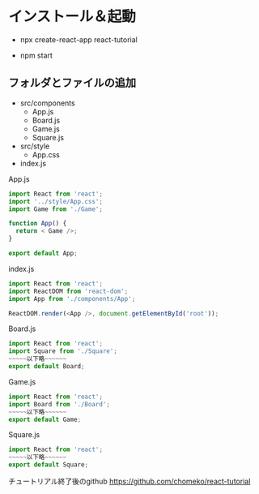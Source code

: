 # インストール＆起動
- npx create-react-app react-tutorial

- npm start

## フォルダとファイルの追加
- src/components
  - App.js
  - Board.js
  - Game.js
  - Square.js
- src/style
  - App.css
- index.js

App.js
```js
import React from 'react';
import '../style/App.css';
import Game from './Game';

function App() {
  return < Game />;
}

export default App;
```

index.js
```js
import React from 'react';
import ReactDOM from 'react-dom';
import App from './components/App';

ReactDOM.render(<App />, document.getElementById('root'));
```

Board.js
```js
import React from 'react';
import Square from './Square';
~~~~~以下略~~~~~~
export default Board;
```
Game.js
```js
import React from 'react';
import Board from './Board';
~~~~~以下略~~~~~~
export default Game;
```
Square.js
```js
import React from 'react';
~~~~~以下略~~~~~~
export default Square;

```
チュートリアル終了後のgithub
https://github.com/chomeko/react-tutorial
